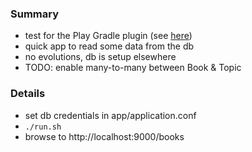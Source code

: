 
### Summary

* test for the Play Gradle plugin (see [here](https://github.com/orgs/playframework/discussions/12338))
* quick app to read some data from the db
* no evolutions, db is setup elsewhere
* TODO: enable many-to-many between Book & Topic

### Details

* set db credentials in app/application.conf 
* `./run.sh`
* browse to http://localhost:9000/books

